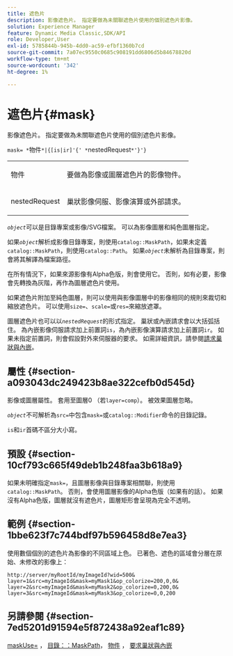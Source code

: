 ```yaml
---
title: 遮色片
description: 影像遮色片。 指定要做為未關聯遮色片使用的個別遮色片影像。
solution: Experience Manager
feature: Dynamic Media Classic,SDK/API
role: Developer,User
exl-id: 5785844b-945b-4dd0-ac59-efbf1360b7cd
source-git-commit: 7a07ec9550c0685c908191dd6806d5b84678820d
workflow-type: tm+mt
source-wordcount: '342'
ht-degree: 1%

---
```


# 遮色片{#mask}

影像遮色片。 指定要做為未關聯遮色片使用的個別遮色片影像。

`mask= *`物件`*|{[is|ir]'{' *`nestedRequest`*'}'}`

<table id="simpletable_F5A8CD8D7E9B48DAB3C8184E8FE60D9B"> 
 <tr class="strow"> 
  <td class="stentry"> <p><span class="varname">物件</span> </p></td> 
  <td class="stentry"> <p>要做為影像或圖層遮色片的影像物件。 </p></td> 
 </tr> 
 <tr class="strow"> 
  <td class="stentry"> <p><span class="varname"> nestedRequest</span> </p></td> 
  <td class="stentry"> <p>巢狀影像伺服、影像演算或外部請求。 </p></td> 
 </tr> 
</table>

*`object`*&#x200B;可以是目錄專案或影像/SVG檔案。 可以為影像圖層和純色圖層指定。

如果&#x200B;*`object`*&#x200B;解析成影像目錄專案，則使用`catalog::MaskPath`，如果未定義`catalog::MaskPath`，則使用`catalog::Path`。 如果&#x200B;*`object`*&#x200B;未解析為目錄專案，則會將其解譯為檔案路徑。

在所有情況下，如果來源影像有Alpha色版，則會使用它。 否則，如有必要，影像會先轉換為灰階，再作為圖層遮色片使用。

如果遮色片附加至純色圖層，則可以使用與影像圖層中的影像相同的規則來裁切和縮放遮色片。 可以使用`size=`、`scale=`或`res=`來縮放遮罩。

圖層遮色片也可以以&#x200B;*`nestedRequest`*&#x200B;的形式指定。 巢狀或內嵌請求會以大括弧括住。 為內嵌影像伺服請求加上前置詞`is`，為內嵌影像演算請求加上前置詞`ir`。 如果未指定前置詞，則會假設對外來伺服器的要求。 如需詳細資訊，請參閱[請求巢狀與內嵌](../../../../../is-api/http-ref/image-serving-api-ref/c-http-protocol-reference/c-syntax-and-features/r-request-nesting-and-embedding.md#reference-38ec66d4062046589e16c39bf1c6049b)。

## 屬性 {#section-a093043dc249423b8ae322cefb0d545d}

影像或圖層屬性。 套用至圖層0 （若`layer=comp`）。 被效果圖層忽略。

*`object`*&#x200B;不可解析為`src=`中包含`mask=`或`catalog::Modifier`命令的目錄記錄。

`is`和`ir`首碼不區分大小寫。

## 預設 {#section-10cf793c665f49deb1b248faa3b618a9}

如果未明確指定`mask=`，且圖層影像與目錄專案相關聯，則使用`catalog::MaskPath`。 否則，會使用圖層影像的Alpha色版（如果有的話）。 如果沒有Alpha色版，圖層就沒有遮色片，圖層矩形會呈現為完全不透明。

## 範例 {#section-1bbe623f7c744bdf97b596458d8e7ea3}

使用數個個別的遮色片為影像的不同區域上色。 已著色、遮色的區域會分層在原始、未修改的影像上：

`http://server/myRootId/myImageId?wid=500& layer=1&src=myImageId&mask=myMask1&op_colorize=200,0,0& layer=2&src=myImageId&mask=myMask2&op_colorize=0,200,0& layer=3&src=myImageId&mask=myMask3&op_colorize=0,0,200`

## 另請參閱 {#section-7ed5201d91594e5f872438a92eaf1c89}

[maskUse=](../../../../../is-api/http-ref/image-serving-api-ref/c-http-protocol-reference/c-command-reference/r-maskuse.md#reference-9bb1fb5eee4a4bd38f33dadc1a752464) ， [目錄：：MaskPath](/help/aem-is-ir-api/is-api/image-catalog/image-serving-api-ref/c-image-catalog-reference/c-image-svg-data-reference/c-image-data-reference/r-maskpath-cat.md)， [物件](../../../../../is-api/http-ref/image-serving-api-ref/c-http-protocol-reference/c-data-types/r-object.md#reference-2591bd24548d462782c68d138ef795a0) ， [要求巢狀與內嵌](../../../../../is-api/http-ref/image-serving-api-ref/c-http-protocol-reference/c-syntax-and-features/r-request-nesting-and-embedding.md#reference-38ec66d4062046589e16c39bf1c6049b)
